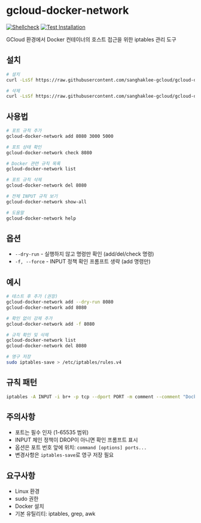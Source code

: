 # gcloud-docker-network

[![Shellcheck](https://github.com/sanghaklee-gcloud/gcloud-docker-network/actions/workflows/shellcheck.yml/badge.svg)](https://github.com/sanghaklee-gcloud/gcloud-docker-network/actions/workflows/shellcheck.yml)
[![Test Installation](https://github.com/sanghaklee-gcloud/gcloud-docker-network/actions/workflows/test-install.yml/badge.svg)](https://github.com/sanghaklee-gcloud/gcloud-docker-network/actions/workflows/test-install.yml)

GCloud 환경에서 Docker 컨테이너의 호스트 접근을 위한 iptables 관리 도구

## 설치

```bash
# 설치
curl -LsSf https://raw.githubusercontent.com/sanghaklee-gcloud/gcloud-docker-network/main/install.sh | sh

# 삭제
curl -LsSf https://raw.githubusercontent.com/sanghaklee-gcloud/gcloud-docker-network/main/install.sh | sh -s -- --uninstall
```

## 사용법

```bash
# 포트 규칙 추가
gcloud-docker-network add 8080 3000 5000

# 포트 상태 확인
gcloud-docker-network check 8080

# Docker 관련 규칙 목록
gcloud-docker-network list

# 포트 규칙 삭제
gcloud-docker-network del 8080

# 전체 INPUT 규칙 보기
gcloud-docker-network show-all

# 도움말
gcloud-docker-network help
```

## 옵션

- `--dry-run` - 실행하지 않고 명령만 확인 (add/del/check 명령)
- `-f, --force` - INPUT 정책 확인 프롬프트 생략 (add 명령만)

## 예시

```bash
# 테스트 후 추가 (권장)
gcloud-docker-network add --dry-run 8080
gcloud-docker-network add 8080

# 확인 없이 강제 추가
gcloud-docker-network add -f 8080

# 규칙 확인 및 삭제
gcloud-docker-network list
gcloud-docker-network del 8080

# 영구 저장
sudo iptables-save > /etc/iptables/rules.v4
```

## 규칙 패턴

```bash
iptables -A INPUT -i br+ -p tcp --dport PORT -m comment --comment "Docker-Host access rule DATE" -j ACCEPT
```

## 주의사항

- 포트는 필수 인자 (1-65535 범위)
- INPUT 체인 정책이 DROP이 아니면 확인 프롬프트 표시
- 옵션은 포트 번호 앞에 위치: `command [options] ports...`
- 변경사항은 `iptables-save`로 영구 저장 필요

## 요구사항

- Linux 환경
- sudo 권한
- Docker 설치
- 기본 유틸리티: iptables, grep, awk